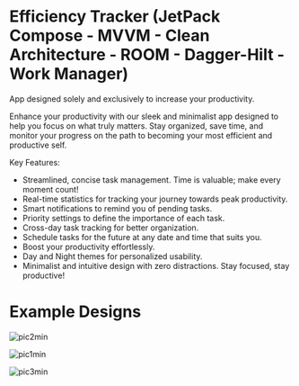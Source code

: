 # Efficiency Tracker (JetPack Compose - MVVM - Clean Architecture - ROOM - Dagger-Hilt - Work Manager)
App designed solely and exclusively to increase your productivity.

Enhance your productivity with our sleek and minimalist app designed to help you focus on what truly matters. Stay organized, save time, and monitor your progress on the path to becoming your most efficient and productive self.

Key Features:
- Streamlined, concise task management. Time is valuable; make every moment count!
- Real-time statistics for tracking your journey towards peak productivity.
- Smart notifications to remind you of pending tasks.
- Priority settings to define the importance of each task.
- Cross-day task tracking for better organization.
- Schedule tasks for the future at any date and time that suits you.
- Boost your productivity effortlessly.
- Day and Night themes for personalized usability.
- Minimalist and intuitive design with zero distractions. Stay focused, stay productive!

# Example Designs

![pic2min](https://github.com/cnovaezDev/Efficiency-Tracker/assets/103778694/0461f50a-c204-4a55-a72a-843891178517)

![pic1min](https://github.com/cnovaezDev/Efficiency-Tracker/assets/103778694/9736a806-53fa-4e5a-a0c8-544316719183)

![pic3min](https://github.com/cnovaezDev/Efficiency-Tracker/assets/103778694/cedbc2fc-0357-4d04-8b94-c10575a427a8)
